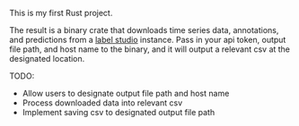 This is my first Rust project.

The result is a binary crate that downloads time series data, annotations, and predictions from a [label studio](https://labelstud.io/) instance. Pass in your api token, output file path, and host name to the binary, and it will output a relevant csv at the designated location.

TODO:
* Allow users to designate output file path and host name
* Process downloaded data into relevant csv
* Implement saving csv to designated output file path